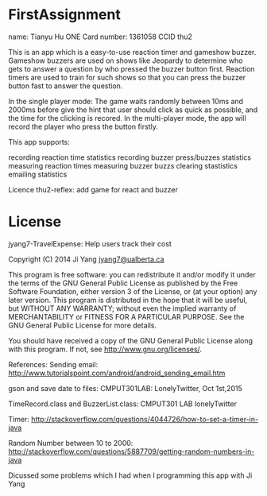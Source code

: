 # FirstAssignment
name: Tianyu Hu ONE Card number: 1361058 CCID thu2

This is an app which is a easy-to-use reaction timer and gameshow buzzer. Gameshow buzzers are used on shows like Jeopardy to determine who gets to answer a question by who pressed the buzzer button first. Reaction timers are used to train for such shows so that you can press the buzzer button fast to answer the question.

In the single player mode: The game waits randomly between 10ms and 2000ms before give the hint that user should click as quick as possible, and the time for the clicking is recored. In the multi-player mode, the app will record the player who press the button firstly.

This app supports:

recording reaction time statistics recording buzzer press/buzzes statistics measuring reaction times measuring buzzer buzzs clearing stastistics emailing statistics

Licence thu2-reflex: add game for react and buzzer

# License

jyang7-TravelExpense: Help users track their cost

Copyright (C) 2014 Ji Yang jyang7@ualberta.ca

This program is free software: you can redistribute it and/or modify
it under the terms of the GNU General Public License as published by
the Free Software Foundation, either version 3 of the License, or
(at your option) any later version.
This program is distributed in the hope that it will be useful,
but WITHOUT ANY WARRANTY; without even the implied warranty of
MERCHANTABILITY or FITNESS FOR A PARTICULAR PURPOSE. See the
GNU General Public License for more details.

You should have received a copy of the GNU General Public License
along with this program. If not, see <http://www.gnu.org/licenses/>.

References:
Sending email:
http://www.tutorialspoint.com/android/android_sending_email.htm

gson and save date to files: CMPUT301LAB: LonelyTwitter, Oct 1st,2015

TimeRecord.class and BuzzerList.class:
CMPUT301 LAB lonelyTwitter

Timer:
http://stackoverflow.com/questions/4044726/how-to-set-a-timer-in-java

Random Number between 10 to 2000:
http://stackoverflow.com/questions/5887709/getting-random-numbers-in-java

Dicussed some problems which I had when I programming this app with Ji Yang

